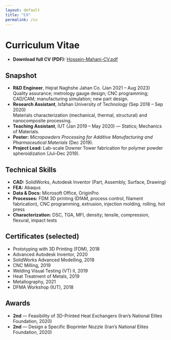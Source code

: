 ```yaml
---
layout: default
title: "CV"
permalink: /cv
---
```


# Curriculum Vitae

- **Download full CV (PDF):** <a href="/assets/cv/Hossein-Mahani-CV.pdf">Hossein-Mahani-CV.pdf</a>

## Snapshot
- **R&D Engineer**, Hejrat Naghshe Jahan Co. (Jan 2021 – Aug 2023)  
  Quality assurance; metrology gauge design; CNC programming; CAD/CAM; manufacturing simulation; new part design.
- **Research Assistant**, Isfahan University of Technology (Sep 2018 – Sep 2020)  
  Materials characterization (mechanical, thermal, structural) and nanocomposite processing.
- **Teaching Assistant**, IUT (Jan 2019 – May 2020) — Statics; Mechanics of Materials.
- **Poster:** *Micropowders Processing for Additive Manufacturing and Pharmaceutical Materials* (Dec 2019).  
- **Project Lead:** Lab-scale Downer Tower fabrication for polymer powder spheroidization (Jul–Dec 2019).

## Technical Skills
- **CAD:** SolidWorks, Autodesk Inventor (Part, Assembly, Surface, Drawing)  
- **FEA:** Abaqus  
- **Data & Docs:** Microsoft Office, OriginPro  
- **Processes:** FDM 3D printing (DfAM, process control, filament fabrication), CNC programming, extrusion, injection molding, rolling, hot press  
- **Characterization:** DSC, TGA, MFI, density; tensile, compression, flexural, impact tests

## Certificates (selected)
- Prototyping with 3D Printing (FDM), 2018  
- Advanced Autodesk Inventor, 2020  
- SolidWorks Advanced Modelling, 2018  
- CNC Milling, 2019  
- Welding Visual Testing (VT) II, 2019  
- Heat Treatment of Metals, 2019  
- Metallography, 2021  
- DFMA Workshop (IUT), 2018

## Awards
- **2nd** — Feasibility of 3D-Printed Heat Exchangers (Iran’s National Elites Foundation, 2020)  
- **2nd** — Design a Specific Bioprinter Nozzle (Iran’s National Elites Foundation, 2020)
